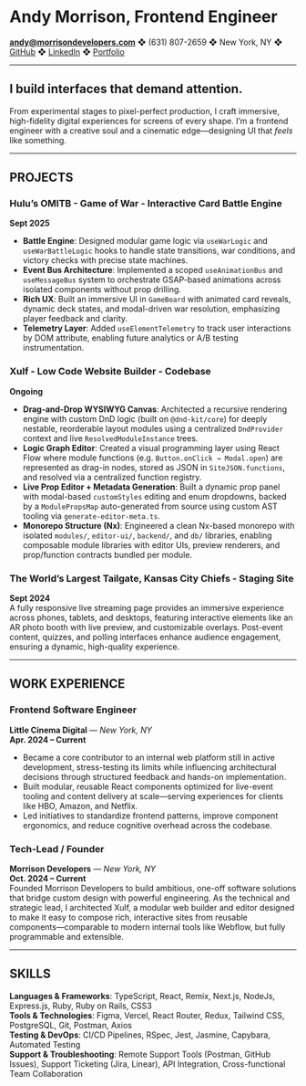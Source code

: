 # Andy Morrison, Frontend Engineer
**andy@morrisondevelopers.com** ❖ (631) 807-2659 ❖ New York, NY ❖ [GitHub](https://github.com/andrewmorrisondev) ❖ [LinkedIn](https://www.linkedin.com/in/andy-morrison-b94945246/) ❖ [Portfolio](https://lcdigital.io/)

---

## I build interfaces that demand attention.
From experimental stages to pixel-perfect production, I craft immersive, high-fidelity digital experiences for screens of every shape. I’m a frontend engineer with a creative soul and a cinematic edge—designing UI that *feels* like something.

---

## PROJECTS

### **Hulu’s OMITB - Game of War - Interactive Card Battle Engine**  
**Sept 2025**  
- **Battle Engine**: Designed modular game logic via `useWarLogic` and `useWarBattleLogic` hooks to handle state transitions, war conditions, and victory checks with precise state machines.  
- **Event Bus Architecture**: Implemented a scoped `useAnimationBus` and `useMessageBus` system to orchestrate GSAP-based animations across isolated components without prop drilling.  
- **Rich UX**: Built an immersive UI in `GameBoard` with animated card reveals, dynamic deck states, and modal-driven war resolution, emphasizing player feedback and clarity.  
- **Telemetry Layer**: Added `useElementTelemetry` to track user interactions by DOM attribute, enabling future analytics or A/B testing instrumentation.

### **Xulf - Low Code Website Builder - Codebase**  
**Ongoing**  
- **Drag-and-Drop WYSIWYG Canvas**: Architected a recursive rendering engine with custom DnD logic (built on `@dnd-kit/core`) for deeply nestable, reorderable layout modules using a centralized `DndProvider` context and live `ResolvedModuleInstance` trees.  
- **Logic Graph Editor**: Created a visual programming layer using React Flow where module functions (e.g. `Button.onClick → Modal.open`) are represented as drag-in nodes, stored as JSON in `SiteJSON.functions`, and resolved via a centralized function registry.  
- **Live Prop Editor + Metadata Generation**: Built a dynamic prop panel with modal-based `customStyles` editing and enum dropdowns, backed by a `ModulePropsMap` auto-generated from source using custom AST tooling via `generate-editor-meta.ts`.  
- **Monorepo Structure (Nx)**: Engineered a clean Nx-based monorepo with isolated `modules/`, `editor-ui/`, `backend/`, and `db/` libraries, enabling composable module libraries with editor UIs, preview renderers, and prop/function contracts bundled per module.

### **The World’s Largest Tailgate, Kansas City Chiefs - Staging Site**  
**Sept 2024**  
A fully responsive live streaming page provides an immersive experience across phones, tablets, and desktops, featuring interactive elements like an AR photo booth with live preview, and customizable overlays. Post-event content, quizzes, and polling interfaces enhance audience engagement, ensuring a dynamic, high-quality experience.

---

## WORK EXPERIENCE

### **Frontend Software Engineer**  
**Little Cinema Digital** — *New York, NY*  
**Apr. 2024 – Current**  
- Became a core contributor to an internal web platform still in active development, stress-testing its limits while influencing architectural decisions through structured feedback and hands-on implementation.  
- Built modular, reusable React components optimized for live-event tooling and content delivery at scale—serving experiences for clients like HBO, Amazon, and Netflix.  
- Led initiatives to standardize frontend patterns, improve component ergonomics, and reduce cognitive overhead across the codebase.

### **Tech-Lead / Founder**  
**Morrison Developers** — *New York, NY*  
**Oct. 2024 – Current**  
Founded Morrison Developers to build ambitious, one-off software solutions that bridge custom design with powerful engineering. As the technical and strategic lead, I architected Xulf, a modular web builder and editor designed to make it easy to compose rich, interactive sites from reusable components—comparable to modern internal tools like Webflow, but fully programmable and extensible.

---

## SKILLS

**Languages & Frameworks**: TypeScript, React, Remix, Next.js, NodeJs, Express.js, Ruby, Ruby on Rails, CSS3  
**Tools & Technologies**: Figma, Vercel, React Router, Redux, Tailwind CSS, PostgreSQL, Git, Postman, Axios  
**Testing & DevOps**: CI/CD Pipelines, RSpec, Jest, Jasmine, Capybara, Automated Testing  
**Support & Troubleshooting**: Remote Support Tools (Postman, GitHub Issues), Support Ticketing (Jira, Linear), API Integration, Cross-functional Team Collaboration

